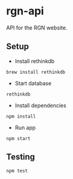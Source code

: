 # rgn-api
API for the RGN website.

## Setup

* Install rethinkdb

```
brew install rethinkdb
```

* Start database

```
rethinkdb
```

* Install dependencies

```
npm install
```

* Run app

```
npm start
```

## Testing

```
npm test
```
